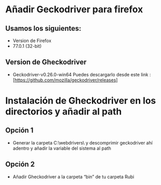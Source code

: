 # Añadir  Geckodriver para firefox
## Usamos los siguientes:
- Version de Firefox
- 77.0.1 (32-bit)
## Version de Gheckodriver 
- Geckodriver-v0.26.0-win64
Puedes descargarlo desde este link  :
[https://github.com/mozilla/geckodriver/releases]
# Instalación de Gheckodriver en los directorios y  añadir al path
## Opción 1 
- Generar la carpeta C:\webdrivers\ y descomprimir geckodriver ahí adentro y añadir la variable del sistema al path
## Opción 2 
- Añadir Gheckodriver a la carpeta “bin” de tu carpeta Rubi
